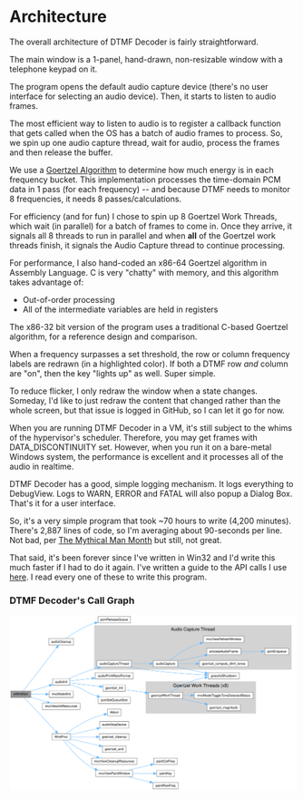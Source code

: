# Architecture

The overall architecture of DTMF Decoder is fairly straightforward.

The main window is a 1-panel, hand-drawn, non-resizable window with a 
telephone keypad on it.

The program opens the default audio capture device (there's no user interface 
for selecting an audio device).  Then, it starts to listen to audio frames.

The most efficient way to listen to audio is to register a callback function 
that gets called when the OS has a batch of audio frames to process.  So,
we spin up one audio capture thread, wait for audio, process the frames and
then release the buffer.

We use a [Goertzel Algorithm](https://en.wikipedia.org/wiki/Goertzel_algorithm)
to determine how much energy is in each frequency bucket.  This implementation
processes the time-domain PCM data in 1 pass (for each frequency) -- and 
because DTMF needs to monitor 8 frequencies, it needs 8 passes/calculations.  

For efficiency (and for fun) I chose to spin up 8 Goertzel Work Threads, 
which wait (in parallel) for a batch of frames to come in.  Once they arrive,
it signals all 8 threads to run in parallel and when **all** of the Goertzel
work threads finish, it signals the Audio Capture thread to continue 
processing.

For performance, I also hand-coded an x86-64 Goertzel algorithm in Assembly
Language.  C is very "chatty" with memory, and this algorithm takes advantage
of:  
  - Out-of-order processing
  - All of the intermediate variables are held in registers

The x86-32 bit version of the program uses a traditional C-based Goertzel 
algorithm, for a reference design and comparison.

When a frequency surpasses a set threshold, the row or column frequency labels
are redrawn (in a highlighted color).  If both a DTMF row *and* column are 
"on", then the key "lights up" as well.  Super simple.

To reduce flicker, I only redraw the window when a state changes.  Someday, I'd
like to just redraw the content that changed rather than the whole screen, but 
that issue is logged in GitHub, so I can let it go for now.

When you are running DTMF Decoder in a VM, it's still subject to the whims
of the hypervisor's scheduler.  Therefore, you may get frames with
DATA_DISCONTINUITY set.  However, when you run it on a bare-metal
Windows system, the performance is excellent and it processes all of the 
audio in realtime.

DTMF Decoder has a good, simple logging mechanism.  It logs everything to 
DebugView.  Logs to WARN, ERROR and FATAL will also popup a Dialog Box.  That's
it for a user interface.

So, it's a very simple program that took ~70 hours to write (4,200 minutes). 
There's 2,887 lines of code, so I'm averaging about 90-seconds per line.  Not bad, per [The Mythical Man Month](https://en.wikipedia.org/wiki/The_Mythical_Man-Month)
but still, not great.

That said, it's been forever since I've written in Win32 and I'd write this
much faster if I had to do it again.  I've written a guide to the API calls I 
use [here](REFERENCES.md).  I read every one of these to write this program.



### DTMF Decoder's Call Graph

![DTMF Decoder's Call Graph](./images/Call_Graph.svg)
